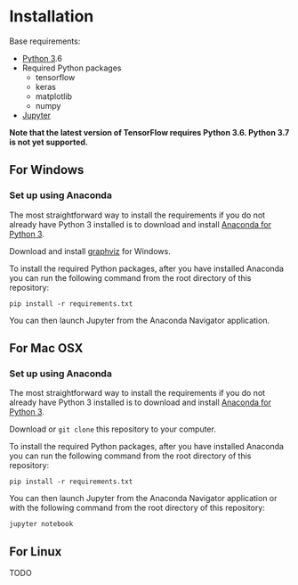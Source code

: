 # Installation

Base requirements:
- [Python 3](https://www.python.org/downloads/).6
- Required Python packages
  - tensorflow
  - keras
  - matplotlib
  - numpy
- [Jupyter](https://jupyter.org/)

**Note that the latest version of TensorFlow requires Python 3.6. Python 3.7 is not yet supported.**

## For Windows

### Set up using Anaconda

The most straightforward way to install the requirements if you do not already have Python 3 installed is to download and install [Anaconda for Python 3](https://www.anaconda.com/download/). 

Download and install [graphviz](http://graphviz.org/download/) for Windows.

To install the required Python packages, after you have installed Anaconda you can run the following command from the root directory of this repository:

    pip install -r requirements.txt
    
You can then launch Jupyter from the Anaconda Navigator application.

## For Mac OSX

### Set up using Anaconda

The most straightforward way to install the requirements if you do not already have Python 3 installed is to download and install [Anaconda for Python 3](https://www.anaconda.com/download/). 

Download or `git clone` this repository to your computer.

To install the required Python packages, after you have installed Anaconda you can run the following command from the root directory of this repository:

    pip install -r requirements.txt
    
You can then launch Jupyter from the Anaconda Navigator application or with the following command from the root directory of this repository:

    jupyter notebook

## For Linux

TODO
